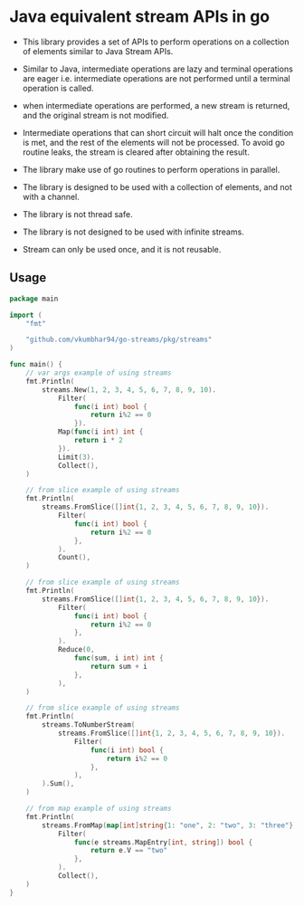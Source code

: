 # Java equivalent stream APIs in go

- This library provides a set of APIs to perform operations on a collection of elements similar to Java Stream APIs.

- Similar to Java, intermediate operations are lazy and terminal operations are eager i.e. intermediate operations are not performed until a terminal operation is called.

- when intermediate operations are performed, a new stream is returned, and the original stream is not modified.

- Intermediate operations that can short circuit will halt once the condition is met, and the rest of the elements will not be processed. To avoid go routine leaks, the stream is cleared after obtaining the result.

- The library make use of go routines to perform operations in parallel.
- The library is designed to be used with a collection of elements, and not with a channel.
- The library is not thread safe.
- The library is not designed to be used with infinite streams.
- Stream can only be used once, and it is not reusable.


## Usage

```go
package main

import (
	"fmt"

	"github.com/vkumbhar94/go-streams/pkg/streams"
)

func main() {
	// var args example of using streams
	fmt.Println(
		streams.New(1, 2, 3, 4, 5, 6, 7, 8, 9, 10).
			Filter(
				func(i int) bool {
					return i%2 == 0
				}).
			Map(func(i int) int {
				return i * 2
			}).
			Limit(3).
			Collect(),
	)

	// from slice example of using streams
	fmt.Println(
		streams.FromSlice([]int{1, 2, 3, 4, 5, 6, 7, 8, 9, 10}).
			Filter(
				func(i int) bool {
					return i%2 == 0
				},
			).
			Count(),
	)

	// from slice example of using streams
	fmt.Println(
		streams.FromSlice([]int{1, 2, 3, 4, 5, 6, 7, 8, 9, 10}).
			Filter(
				func(i int) bool {
					return i%2 == 0
				},
			).
			Reduce(0,
				func(sum, i int) int {
					return sum + i
				},
			),
	)

	// from slice example of using streams
	fmt.Println(
		streams.ToNumberStream(
			streams.FromSlice([]int{1, 2, 3, 4, 5, 6, 7, 8, 9, 10}).
				Filter(
					func(i int) bool {
						return i%2 == 0
					},
				),
		).Sum(),
	)

	// from map example of using streams
	fmt.Println(
		streams.FromMap(map[int]string{1: "one", 2: "two", 3: "three"}).
			Filter(
				func(e streams.MapEntry[int, string]) bool {
					return e.V == "two"
				},
			).
			Collect(),
	)
}

```